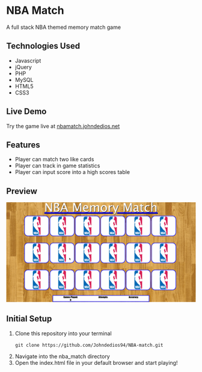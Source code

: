 # NBA Match

A full stack NBA themed memory match game


## Technologies Used
- Javascript
- jQuery
- PHP
- MySQL
- HTML5
- CSS3

## Live Demo
Try the game live at [nbamatch.johndedios.net](http://nbamatch.johndedios.net)

## Features
- Player can match two like cards
- Player can track in game statistics
- Player can input score into a high scores table

## Preview
![NBA_match](server/public/assets/images/nbamatch.gif)

## Initial Setup
1. Clone this repository into your terminal
     ```shell
    git clone https://github.com/Johndedios94/NBA-match.git
    ```
2. Navigate into the nba_match directory
3. Open the index.html file in your default browser and start playing!
